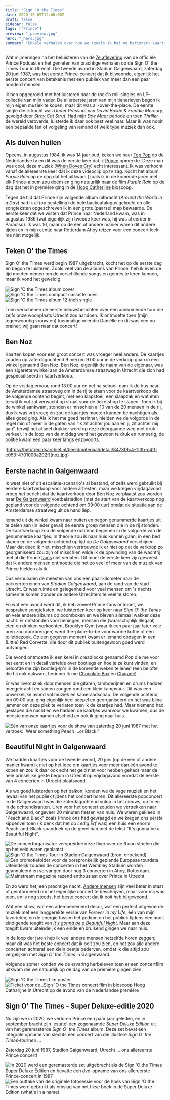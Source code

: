 ```yaml
---
title: "Sign 'O the Times"
date: 2020-10-09T12:00:00Z
draft: false
sidebar: false
tags: ["Prince"]
preview: "_preview.jpg"
hero: "_hero.jpg"
summary: "Enkele verhalen over hoe we (zoals ik het me herinner) kaartjes kregen toen Prince in 1987 mijn woonplaats bezocht."
---
```


Wat mijmeringen na het beluisteren van de [7e aflevering](https://podcasts.apple.com/nl/podcast/prince-official-podcast/id1488187430?l=en&i=1000526528961) van de officiële Prince Podcast en het genieten van prachtige verhalen op de Sign O' the Times Tour in Utrecht.
Die tweede avond in Stadion Galgenwaard, zaterdag 20 juni 1987, was het eerste Prince-concert dat ik bijwoonde, eigenlijk het eerste concert van betekenis met een publiek van meer dan een paar honderd mensen.

Ik ben opgegroeid met het luisteren naar de rock'n roll-singles en LP-collectie van mijn vader.
De allereerste jaren van mijn tienerleven begon ik mijn eigen muziek te kopen, maar dit was all-over-the-place.
De eerste single die ik kocht was _Under Pressure_ van _David Bowie & Freddie Mercury_, gevolgd door [_Stray Cat Strut_](https://www.youtube.com/watch?v=m8vqgQ-e5UY).
Had mijn [_Doe Maar_](https://en.wikipedia.org/wiki/Doe_Maar) periode en toen _Thriller_ de wereld veroverde, luisterde ik daar ook best veel naar.
Maar ik was nooit een bepaalde fan of volgeling van iemand of welk type muziek dan ook.

## Als duiven huilen
Opeens, in augustus 1984, ik was 14 jaar oud, keken we naar [Top Pop](https://en.wikipedia.org/wiki/TopPop) op de Nederlandse tv en dit was de eerste keer dat ik [Prince]( https://en.wikipedia.org/wiki/Prince_(muzikant)) opmerkte.
Deze man was cool, deze muziek ([When Doves Cry](https://www.youtube.com/watch?v=UG3VcCAlUgE)) echt interessant.
Ik was verkocht vanaf de allereerste keer dat ik deze videoclip op tv zag.
Kocht het album _Purple Rain_ op de dag dat het uitkwam (zoals ik in de komende jaren met elk Prince-album zou doen) en ging natuurlijk naar de film _Purple Rain_ op de dag dat het in première ging in de [Hoog Catherijne](https://nl.wikipedia.org/wiki/Bioscoop_Catharijne) bioscoop.

Tegen de tijd dat Prince zijn volgende album uitbracht (_Around the World in a Day_) had ik al (op bestelling) de hele backcatalogus gekocht en alle songteksten opgeschreven ik in een grote (paarse) map bewaarde.
De eerste keer dat we wisten dat Prince naar Nederland kwam, was in augustus 1986 (wat eigenlijk zijn tweede keer was, hij was al eerder in Paradiso).
Ik was 16, maar op de één of andere manier waren dit andere tijden en in mijn eentje naar Rotterdam Ahoy reizen voor een concert leek me niet mogelijk.

## Teken O' the Times
Sign O' the Times werd begin 1987 uitgebracht, kocht het op de eerste dag en begon te luisteren.
Zoals veel van de albums van Prince, heb ik even de tijd moeten nemen om de verschillende songs en genres te leren kennen, maar ik vond het geweldig.

![_Sign 'O the Times_ album cover](album.jpg)
![_Sign 'O the Times_ compact cassette hoes](cassette.jpg)
![_Sign 'O the Times_ album 12-inch single](12inch.jpg)

Toen verschenen de eerste nieuwsberichten over een aankomende tour die zelfs onze woonplaats Utrecht zou aandoen.
Ik ontmoette toen (mijn tegenwoordig vrouw en) toenmalige vriendin Daniëlle en dit was een no-brainer; wij gaan naar dat concert!

## Ben Noz
Kaarten kopen voor een groot concert was vroeger heel anders.
De kaartjes zouden op zaterdagochtend 9 mei om 9.00 uur in de verkoop gaan in een winkel genaamd Ben Noz.
Ben Noz, eigenlijk de naam van de eigenaar, was een sigarettenwinkel aan de Amsterdamse straatweg in Utrecht die zich had gespecialiseerd in kaartverkoop.

Op de vrijdag ervoor, rond 13.00 uur en net na school, nam ik de bus naar de Amsterdamse straatweg om in de rij te staan voor de kaartverkoop die de volgende ochtend begint, met een klapstoel, een slaapzak en wat eten terwijl ik vol zat verwacht op straat voor de ticketshop te slapen.
Toen ik bij de winkel aankwam, stonden er misschien al 10 van de 20 mensen in de rij, dus ik was vrij vroeg en zou de kaartjes moeten kunnen bemachtigen als alles goed ging.
Als ik het me goed herinner, hielden we de volgorde in de regel min of meer in de gaten van “ik zit achter jou aan en jij zit achter mij aan”, terwijl het al snel drukker werd op deze doorgaande weg met druk verkeer.
In de loop van de middag werd het gewoon te druk en rumoerig, de politie kwam een paar keer langs enzovoorts.

![https://hetutrechtsarchief.nl/beeldmateriaal/detail/8473f9c4-113b-c4ff-e053-4701000a202f](noz.jpg)

## Eerste nacht in Galgenwaard
Ik weet niet of dit escalatie-scenario's al bestond, of zelfs werd gebruikt bij eerdere kaartverkoop voor andere artiesten, maar we kregen vrijdagavond vroeg het bericht dat de kaartverkoop door Ben Noz verplaatst zou worden naar [De Galgenwaard](https://en.wikipedia.org/wiki/Stadion_Galgenwaard) voetbalstadion (met de start van de kaartverkoop nog gepland voor de volgende ochtend om 09:00 uur) omdat de situatie aan de Amsterdamse straatweg uit de hand liep.

Iemand uit de winkel kwam naar buiten en begon genummerde kaartjes uit te delen aan (in ieder geval) de eerste groep mensen die in de rij stonden.
De kaartverkoop zou de volgende ochtend beginnen in de volgorde van de genummerde kaartjes.
In theorie zou ik naar huis kunnen gaan, in een bed slapen en de volgende ochtend op tijd op _De Galgenwaard_ verschijnen.
Maar dat deed ik niet, misschien vertrouwde ik er niet op dat de verkoop zo georganiseerd zou zijn of misschien wilde ik de opwinding van de wachtrij met al die Prince [fams](https://prince.org/msg/7/354554) niet verlaten.
Dit moet de eerste keer zijn geweest dat ik andere mensen ontmoette die net zo veel of meer van de muziek van Prince hielden als ik.

Dus verhuisden de meesten van ons een paar kilometer naar de parkeerterreinen van _Stadion Galgenwaard_, aan de rand van de stad Utrecht.
Er was ruimte en gelegenheid voor veel mensen om 's nachts samen te komen zonder de andere Utrechters te veel te storen.

En wat een avond werd dit, ik heb zoveel Prince-fans ontmoet, we bespraken songteksten, we luisterden keer op keer naar _Sign O' the Times_ en vele andere albums op boomboxen en we bleven allemaal wakker deze nacht.
Er ontstonden voorzieningen, mensen die (waarschijnlijk illegaal) eten en drinken verkochten, Brooklyn Gym (waar ik een paar jaar later vele uren zou doorbrengen) werd the-place-to-be voor warme koffie of een toiletbezoek.
Op een gegeven moment kwam er iemand opdagen in een (Little) Red Corvette, die door dit publiek buitengewoon goed werd ontvangen.

Die avond ontmoette ik een kerel in dreadlocks genaamd _Rop_ die me voor het eerst en in detail vertelde over bootlegs en hoe je ze kunt vinden, en beloofde me zijn bootleg-lp's in de komende weken te lenen (een belofte die hij ook nakwam, herinner ik me [Chocolate Box](https://www.discogs.com/release/4876848-Prince-Chocolate-Box) en [Charade](https://www.discogs.com/release/1025764-Prince-And-The-Revolution-Charade)).

Er was livemuziek door mensen die gitaren, tamboerijnen en drums hadden meegebracht en samen zongen rond een klein kampvuur.
Dit was een onwerkelijke avond vol muziek en kameraadschap.
De volgende ochtend, om 09:00 uur, ging eigenlijk heel soepel en georganiseerd en het was bijna jammer om deze plek te verlaten toen ik de kaartjes had.
Maar niemand had geslapen die nacht en we hadden de kaartjes waarvoor we kwamen, dus de meeste mensen namen afscheid en ook ik ging naar huis.

![Één van onze kaartjes voor de show van zaterdag 20 juni 1987 met het verzoek: _'Wear something Peach ...or Black!'_](ticket.jpg)

## Beautiful Night in Galgenwaard
We hadden kaartjes voor de tweede avond, 20 juni (op de een of andere manier kwam ik niet op het idee om kaartjes voor meer dan één avond te kopen en zou ik daar ook echt het geld niet voor hebben gehad) maar de hele prinselijke gekte begon in Utrecht op vrijdagavond voordat de eerste van 4 concerten in Utrecht plaatsvond.

Als we goed luisterden op het balkon, konden we de vage muziek en het lawaai van het publiek tijdens het concert horen.
Dit allereerste popconcert in de Galgenwaard was die zaterdagochtend volop in het nieuws, op tv en in de ochtendkranten.
Uren voor het concert zouden we vertrekken naar Galgenwaard, ongeveer 20 minuten fietsen van huis.
We waren gekleed in "Peach and Black" zoals Prince ons had gevraagd en we kregen ons eerste kippenvel toen (ik denk dat het op _Ledig Erf_ was) een huis een enorm Peach-and-Black spandoek op de gevel had met de tekst "It's gonna be a Beautiful Night".

![De concertorganisator verspreidde deze flyer over de 6.ooo stoelen die op het veld waren geplaatst](flyer.jpg)
![Sign 'O the Times Tour in Stadion Galgenwaard (bron: onbekend)](galgenwaard.jpg)
![Een promotiefolder voor de oorspronkelijk geplande Europese tourdata. Uiteindelijk zouden de concerten in het Wembley Stadium worden geannuleerd en vervangen door nog 3 concerten in Ahoy, Rotterdam.](flyer2.jpg)
![Mainstream magazine razend enthousiast over Prince in Utrecht](revu.jpg)

En zo werd het, een prachtige nacht. [Andere mensen](https://oor.nl/news/prince-in-1987-het-spannendste-teken-van-zijn-tijd/) zijn veel beter in staat of geïnformeerd om het eigenlijke concert te beschrijven, maar voor mij was toen, en is nog steeds, het beste concert dat ik ooit heb bijgewoond.

Wat een show, wat een adembenemend decor, wat een perfect uitgevoerde muziek met een langgerekte versie van _Forever in my Life_, één van mijn favorieten, en de energie tussen het podium en het publiek tijdens een nooit eindigende toegift van [_It's gonna be a Beautiful Night_](https://www.youtube.com/watch?v=eWESS-xjhTs).
Maar aan deze toegift kwam uiteindelijk een einde en bruisend gingen we naar huis.

In de loop der jaren heb ik veel andere mensen hetzelfde horen zeggen; maar dit was het beste concert dat ik ooit zou zien, en het zou alle andere concerten achteraf een klein beetje bederven, omdat ik die altijd zou vergelijken met _Sign O' the Times_ in Galgenwaard.

Volgende zomer konden we de ervaring herbeleven toen er een concertfilm uitkwam die we natuurlijk op de dag van de première gingen zien.

![_Sign 'O the Times_ film poster](movie-poster.jpg)
![Ticket voor de _Sign 'O the Times concert film in bioscoop Hoog Catharijne in Utrecht op de avond van de Nederlandse première](movie-ticket.jpg)

## Sign O' The Times - Super Deluxe-editie 2020
Nu zijn we in 2020, we verloren Prince een paar jaar geleden, en in september bracht zijn 'estate' een zogenaamde _Super Deluxe Edition_ uit van het geremasterde _Sign O' the Times_ album.
Deze set bevat een integrale opname van slechts één concert van die illustere _Sign O' the Times-tournee_ ...

Zaterdag 20 juni 1987, Stadion Galgenwaard, Utrecht ... ons allereerste Prince concert!

![In 2020 werd een geremasterde set uitgebracht als de _Sign 'O the Times Super Deluxe Edition_ en bevatte een dvd-opname van ons allereerste _Prince_-concert in 1987](superdeluxe.jpg)
![Een outtake van de originele fotosessie voor de hoes van _Sign 'O the Times_ werd gebruikt als omslag van het fikse boek in de _Super Deluxe Edition_ (what's in a name)](outtake.jpg)